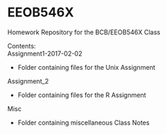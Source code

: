 # EEOB546X
Homework Repository for the BCB/EEOB546X Class  

Contents:  
Assignment1-2017-02-02
  * Folder containing files for the Unix Assignment
  
Assignment_2
  * Folder containing files for the R Assignment

Misc
  * Folder containing miscellaneous Class Notes
